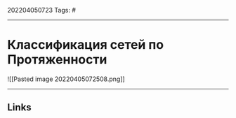 202204050723
Tags: #

---

# Классификация сетей по Протяженности
![[Pasted image 20220405072508.png]]

---
## Links
